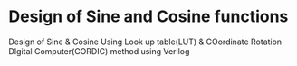 # Design of Sine and Cosine functions
Design of Sine &amp; Cosine Using Look up table(LUT) &amp; COordinate Rotation DIgital Computer(CORDIC) method using Verilog
